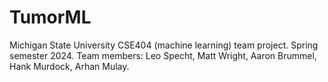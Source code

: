 # TumorML
Michigan State University CSE404 (machine learning) team project. Spring semester 2024. Team members: Leo Specht, Matt Wright, Aaron Brummel, Hank Murdock, Arhan Mulay.

